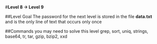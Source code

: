 #**Level 8 → Level 9**

##Level Goal
The password for the next level is stored in the file **data.txt** and is the only line of text that occurs only once

##Commands you may need to solve this level
grep, sort, uniq, strings, base64, tr, tar, gzip, bzip2, xxd

